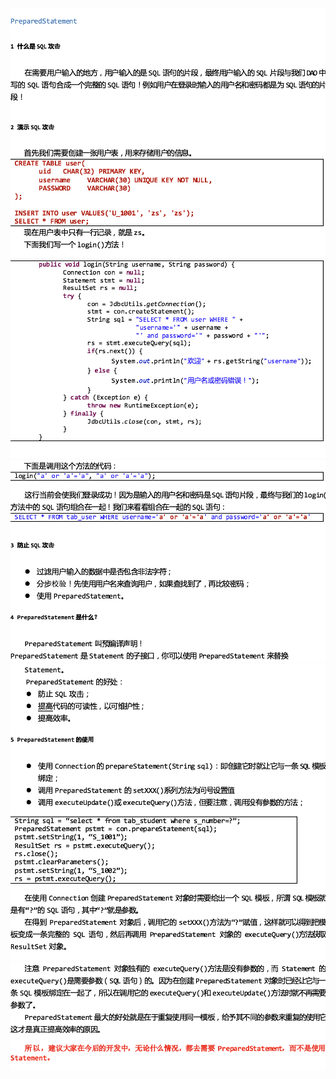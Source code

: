 ![](/pre/import.png)![](/pre1/import.png)![](/pre3/import.png)![](/pre4/import.png)![](/pre5/import.png)

